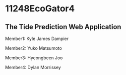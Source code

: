 # 11248EcoGator4
## The Tide Prediction Web Application

Member1: Kyle James Dampier

Member2: Yuko Matsumoto

Member3: Hyeongbeen Joo

Member4: Dylan Morrissey
